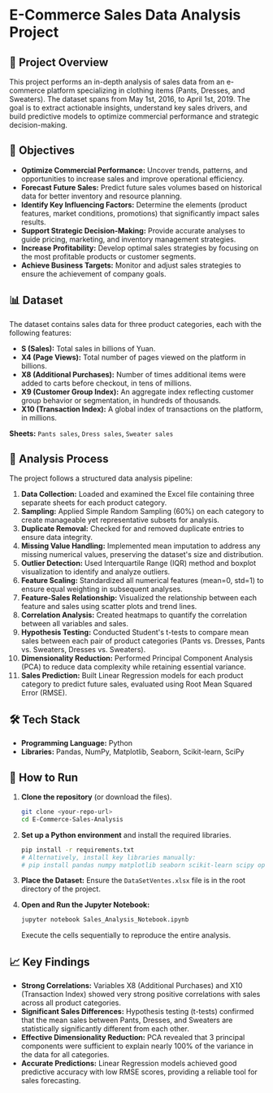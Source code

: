 # E-Commerce Sales Data Analysis Project

## 📌 Project Overview

This project performs an in-depth analysis of sales data from an e-commerce platform specializing in clothing items (Pants, Dresses, and Sweaters). The dataset spans from May 1st, 2016, to April 1st, 2019. The goal is to extract actionable insights, understand key sales drivers, and build predictive models to optimize commercial performance and strategic decision-making.

## 🎯 Objectives

- **Optimize Commercial Performance:** Uncover trends, patterns, and opportunities to increase sales and improve operational efficiency.
- **Forecast Future Sales:** Predict future sales volumes based on historical data for better inventory and resource planning.
- **Identify Key Influencing Factors:** Determine the elements (product features, market conditions, promotions) that significantly impact sales results.
- **Support Strategic Decision-Making:** Provide accurate analyses to guide pricing, marketing, and inventory management strategies.
- **Increase Profitability:** Develop optimal sales strategies by focusing on the most profitable products or customer segments.
- **Achieve Business Targets:** Monitor and adjust sales strategies to ensure the achievement of company goals.

## 📊 Dataset

The dataset contains sales data for three product categories, each with the following features:

- **S (Sales):** Total sales in billions of Yuan.
- **X4 (Page Views):** Total number of pages viewed on the platform in billions.
- **X8 (Additional Purchases):** Number of times additional items were added to carts before checkout, in tens of millions.
- **X9 (Customer Group Index):** An aggregate index reflecting customer group behavior or segmentation, in hundreds of thousands.
- **X10 (Transaction Index):** A global index of transactions on the platform, in millions.

**Sheets:** `Pants sales`, `Dress sales`, `Sweater sales`

## 🔧 Analysis Process

The project follows a structured data analysis pipeline:

1.  **Data Collection:** Loaded and examined the Excel file containing three separate sheets for each product category.
2.  **Sampling:** Applied Simple Random Sampling (60%) on each category to create manageable yet representative subsets for analysis.
3.  **Duplicate Removal:** Checked for and removed duplicate entries to ensure data integrity.
4.  **Missing Value Handling:** Implemented mean imputation to address any missing numerical values, preserving the dataset's size and distribution.
5.  **Outlier Detection:** Used Interquartile Range (IQR) method and boxplot visualization to identify and analyze outliers.
6.  **Feature Scaling:** Standardized all numerical features (mean=0, std=1) to ensure equal weighting in subsequent analyses.
7.  **Feature-Sales Relationship:** Visualized the relationship between each feature and sales using scatter plots and trend lines.
8.  **Correlation Analysis:** Created heatmaps to quantify the correlation between all variables and sales.
9.  **Hypothesis Testing:** Conducted Student's t-tests to compare mean sales between each pair of product categories (Pants vs. Dresses, Pants vs. Sweaters, Dresses vs. Sweaters).
10. **Dimensionality Reduction:** Performed Principal Component Analysis (PCA) to reduce data complexity while retaining essential variance.
11. **Sales Prediction:** Built Linear Regression models for each product category to predict future sales, evaluated using Root Mean Squared Error (RMSE).

## 🛠️ Tech Stack

- **Programming Language:** Python
- **Libraries:** Pandas, NumPy, Matplotlib, Seaborn, Scikit-learn, SciPy
## 🚀 How to Run

1.  **Clone the repository** (or download the files).
    ```bash
    git clone <your-repo-url>
    cd E-Commerce-Sales-Analysis
    ```

2.  **Set up a Python environment** and install the required libraries.
    ```bash
    pip install -r requirements.txt
    # Alternatively, install key libraries manually:
    # pip install pandas numpy matplotlib seaborn scikit-learn scipy openpyxl
    ```

3.  **Place the Dataset:** Ensure the `DataSetVentes.xlsx` file is in the root directory of the project.

4.  **Open and Run the Jupyter Notebook:**
    ```bash
    jupyter notebook Sales_Analysis_Notebook.ipynb
    ```
    Execute the cells sequentially to reproduce the entire analysis.

## 📈 Key Findings

- **Strong Correlations:** Variables X8 (Additional Purchases) and X10 (Transaction Index) showed very strong positive correlations with sales across all product categories.
- **Significant Sales Differences:** Hypothesis testing (t-tests) confirmed that the mean sales between Pants, Dresses, and Sweaters are statistically significantly different from each other.
- **Effective Dimensionality Reduction:** PCA revealed that 3 principal components were sufficient to explain nearly 100% of the variance in the data for all categories.
- **Accurate Predictions:** Linear Regression models achieved good predictive accuracy with low RMSE scores, providing a reliable tool for sales forecasting.
